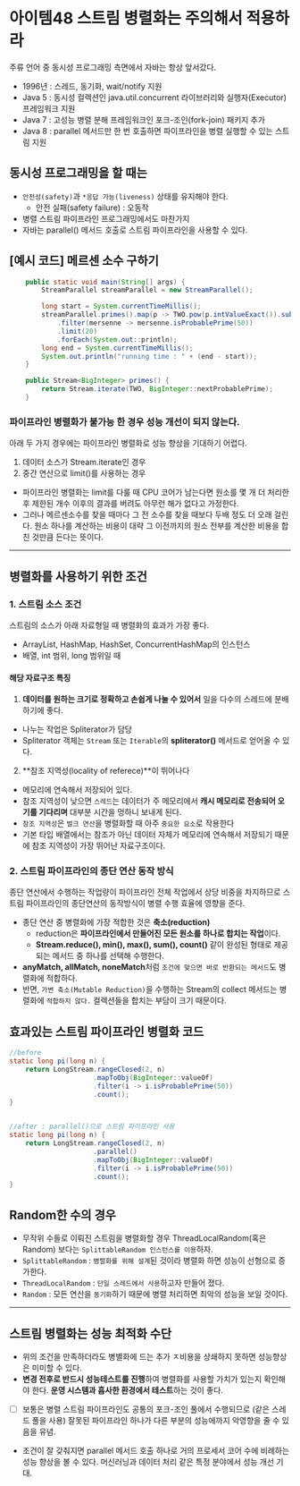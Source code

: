 # 아이템48 스트림 병렬화는 주의해서 적용하라

주류 언어 중 동시성 프로그래밍 측면에서 자바는 항상 앞서갔다.
- 1996년 : 스레드, 동기화, wait/notify 지원
- Java 5 : 동시성 컬렉션인 java.util.concurrent 라이브러리와 실행자(Executor) 프레임워크 지원
- Java 7 : 고성능 병렬 분해 프레임워크인 포크-조인(fork-join) 패키지 추가
- Java 8 : parallel 메서드만 한 번 호출하면 파이프라인을 병렬 실행할 수 있는 스트림 지원


## 동시성 프로그래밍을 할 때는 
- `안전성(safety)`과 `*응답 가능(liveness)` 상태를 유지해야 한다.
  - 안전 실패(safety failure) :  오동작 
- 병렬 스트림 파이프라인 프로그래밍에서도 마찬가지
- 자바는 parallel() 메서드 호출로 스트림 파이프라인을 사용할 수 있다.


## [예시 코드] 메르센 소수 구하기
```java
    public static void main(String[] args) {
        StreamParallel streamParallel = new StreamParallel();

        long start = System.currentTimeMillis();
        streamParallel.primes().map(p -> TWO.pow(p.intValueExact()).subtract(ONE))
            .filter(mersenne -> mersenne.isProbablePrime(50))
            .limit(20)
            .forEach(System.out::println);
        long end = System.currentTimeMillis();
        System.out.println("running time : " + (end - start));
    }

    public Stream<BigInteger> primes() {
        return Stream.iterate(TWO, BigInteger::nextProbablePrime);
    }
```

### 파이프라인 병렬화가 불가능 한 경우 성능 개선이 되지 않는다.
아래 두 가지 경우에는 파이프라인 병렬화로 성능 향상을 기대하기 어렵다.
1. 데이터 소스가 Stream.iterate인 경우
2. 중간 연산으로 limit()를 사용하는 경우
  - 파이프라인 병렬화는 limit를 다룰 때 CPU 코어가 남는다면 원소를 몇 개 더 처리한 후 제한된 개수 이후의 결과를 버려도 아무런 해가 없다고 가정한다.
  - 그러나 메르센소수를 찾을 때마다 그 전 소수를 찾을 때보다 두배 정도 더 오래 걸린다. 원소 하나를 계산하는 비용이 대략 그 이전까지의 원소 전부를 계산한 비용을 합친 것만큼 든다는 뜻이다.

---

## 병렬화를 사용하기 위한 조건

### 1. **스트림 소스 조건**
스트림의 소스가 아래 자료형일 때 병렬화의 효과가 가장 좋다. 
- ArrayList, HashMap, HashSet, ConcurrentHashMap의 인스턴스
- 배열, int 범위, long 범위일 때 

#### 해당 자료구조 특징
1. **데이터를 원하는 크기로 정확하고 손쉽게 나눌 수 있어서** 일을 다수의 스레드에 분배하기에 좋다.  
  - 나누는 작업은 Spliterator가 담당
  - Spliterator 객체는 `Stream` 또는 `Iterable`의 **spliterator()** 메서드로 얻어올 수 있다.
2. **참조 지역성(locality of referece)**이 뛰어나다 
  - 메모리에 연속해서 저장되어 있다.
  - 참조 지역성이 낮으면 `스레드`는 데이터가 주 메모리에서 **캐시 메모리로 전송되어 오기를 기다리며** 대부분 시간을 멍하니 보내게 된다.
  - `참조 지역성`은 `벌크 연산`을 병렬화할 때 아주 `중요한 요소`로 작용한다
  - 기본 타입 배열에서는 참조가 아닌 데이터 자체가 메모리에 연속해서 저장되기 때문에 참조 지역성이 가장 뛰어난 자료구조이다.

### 2. **스트림 파이프라인의 종단 연산 동작 방식**
종단 연산에서 수행하는 작업량이 파이프라인 전체 작업에서 상당 비중을 차지하므로 스트림 파이프라인의 종단연산의 동작방식이 병렬 수행 효율에 영향을 준다. 

- 종단 연산 중 병렬화에 가장 적합한 것은 **축소(reduction)**
  - reduction은 **파이프라인에서 만들어진 모든 원소를 하나로 합치는 작업**이다.
  - **Stream.reduce(), min(), max(), sum(), count()** 같이 완성된 형태로 제공되는 메서드 중 하나를 선택해 수행한다.
- **anyMatch, allMatch, noneMatch**처럼 `조건에 맞으면 바로 반환되는 메서드`도 병렬화에 적합하다.
- 반면, `가변 축소(Mutable Reduction)`을 수행하는 Stream의 collect 메서드는 병렬화에 `적합하지 않다.` 컬렉션들을 합치는 부담이 크기 때문이다.


## 효과있는 스트림 파이프라인 병렬화 코드
```java
//before 
static long pi(long n) {
    return LongStream.rangeClosed(2, n)
                     .mapToObj(BigInteger::valueOf)
                     .filter(i -> i.isProbablePrime(50))
                     .count();
}


//after : parallel()으로 스트림 파이프라인 사용
static long pi(long n) {
    return LongStream.rangeClosed(2, n)
                     .parallel()
                     .mapToObj(BigInteger::valueOf)
                     .filter(i -> i.isProbablePrime(50))
                     .count();
}
```

## Random한 수의 경우
- 무작위 수들로 이뤄진 스트림을 병렬화할 경우 ThreadLocalRandom(혹은 Random) 보다는 `SplittableRandom 인스턴스를 이용`하자. 
- `SplittableRandom`  : `병렬화를 위해 설계`된 것이라 병렬화 하면 성능이 선형으로 증가한다. 
- `ThreadLocalRandom` : `단일 스레드에서 사용`하고자 만들어 졌다.
- `Random` : 모든 연산을 `동기화`하기 때문에 병렬 처리하면 최악의 성능을 보일 것이다.

---

## 스트림 병렬화는 **성능 최적화 수단**
- 위의 조건을 만족하더라도 병별화에 드는 추가 ㅈ비용을 상쇄하지 못하면 성능향상은 미미할 수 있다.
- **변경 전후로 반드시 성능테스트를 진행**하여 병렬화를 사용할 가치가 있는지 확인해야 한다. **운영 시스템과 흡사한 환경에서 테스트**하는 것이 좋다.
- [ ] 보통은 병렬 스트림 파이프라인도 공통의 포크-조인 풀에서 수행되므로 (같은 스레드 풀을 사용) 잘못된 파이프라인 하나가 다른 부분의 성능에까지 악영향을 줄 수 있음을 유념.
- 조건이 잘 갖춰지면 parallel 메서드 호출 하나로 거의 프로세서 코어 수에 비례하는 성능 향상을 볼 수 있다. 머신러닝과 데이터 처리 같은 특정 분야에서 성능 개선 기대.


